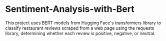 # Sentiment-Analysis-with-Bert
This project uses BERT models from Hugging Face's transformers library to classify restaurant reviews scraped from a web page using the requests library, determining whether each review is positive, negative, or neutral.
